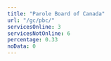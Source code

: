 ```yaml
---
title: "Parole Board of Canada"
url: "/gc/pbc/"
servicesOnline: 3
servicesNotOnline: 6
percentage: 0.33
noData: 0
---
```


